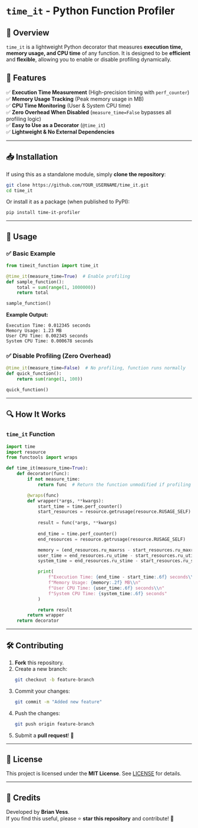 # `time_it` - Python Function Profiler

## 🚀 Overview

`time_it` is a lightweight Python decorator that measures **execution time, memory usage, and CPU time** of any function. It is designed to be **efficient** and **flexible**, allowing you to enable or disable profiling dynamically.

## 📌 Features

✅ **Execution Time Measurement** (High-precision timing with `perf_counter`)  
✅ **Memory Usage Tracking** (Peak memory usage in MB)  
✅ **CPU Time Monitoring** (User & System CPU time)  
✅ **Zero Overhead When Disabled** (`measure_time=False` bypasses all profiling logic)  
✅ **Easy to Use as a Decorator** (`@time_it`)  
✅ **Lightweight & No External Dependencies**  

---

## 📥 Installation

If using this as a standalone module, simply **clone the repository**:

```bash
git clone https://github.com/YOUR_USERNAME/time_it.git
cd time_it
```

Or install it as a package (when published to PyPI):

```bash
pip install time-it-profiler
```

---

## 📖 Usage

### ✅ **Basic Example**
```python
from timeit_function import time_it

@time_it(measure_time=True)  # Enable profiling
def sample_function():
    total = sum(range(1, 1000000))
    return total

sample_function()
```

**Example Output:**
```
Execution Time: 0.012345 seconds
Memory Usage: 1.23 MB
User CPU Time: 0.002345 seconds
System CPU Time: 0.000678 seconds
```

### ✅ **Disable Profiling (Zero Overhead)**
```python
@time_it(measure_time=False)  # No profiling, function runs normally
def quick_function():
    return sum(range(1, 100))

quick_function()
```

---

## 🔍 How It Works

### **`time_it` Function**
```python
import time
import resource
from functools import wraps

def time_it(measure_time=True):
    def decorator(func):
        if not measure_time:
            return func  # Return the function unmodified if profiling is disabled

        @wraps(func)
        def wrapper(*args, **kwargs):
            start_time = time.perf_counter()
            start_resources = resource.getrusage(resource.RUSAGE_SELF)
            
            result = func(*args, **kwargs)
            
            end_time = time.perf_counter()
            end_resources = resource.getrusage(resource.RUSAGE_SELF)

            memory = (end_resources.ru_maxrss - start_resources.ru_maxrss) / 1024  # Convert KB to MB
            user_time = end_resources.ru_utime - start_resources.ru_utime
            system_time = end_resources.ru_stime - start_resources.ru_stime

            print(
                f"Execution Time: {end_time - start_time:.6f} seconds\\n"
                f"Memory Usage: {memory:.2f} MB\\n"
                f"User CPU Time: {user_time:.6f} seconds\\n"
                f"System CPU Time: {system_time:.6f} seconds"
            )

            return result
        return wrapper
    return decorator
```

---

## 🛠️ Contributing

1. **Fork** this repository.
2. Create a new branch:  
   ```bash
   git checkout -b feature-branch
   ```
3. Commit your changes:  
   ```bash
   git commit -m "Added new feature"
   ```
4. Push the changes:  
   ```bash
   git push origin feature-branch
   ```
5. Submit a **pull request**! 🎉

---

## 📜 License

This project is licensed under the **MIT License**. See [LICENSE](LICENSE) for details.

---

## 🌟 Credits

Developed by **Brian Vess**.  
If you find this useful, please ⭐ **star this repository** and contribute! 🚀

